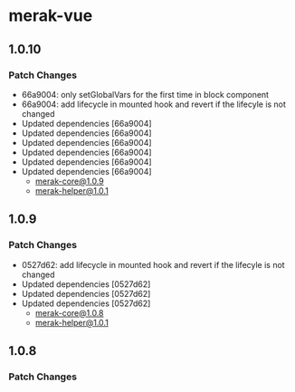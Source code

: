 # merak-vue

## 1.0.10

### Patch Changes

- 66a9004: only setGlobalVars for the first time in block component
- 66a9004: add lifecycle in mounted hook and revert if the lifecyle is not changed
- Updated dependencies [66a9004]
- Updated dependencies [66a9004]
- Updated dependencies [66a9004]
- Updated dependencies [66a9004]
- Updated dependencies [66a9004]
- Updated dependencies [66a9004]
  - merak-core@1.0.9
  - merak-helper@1.0.1

## 1.0.9

### Patch Changes

- 0527d62: add lifecycle in mounted hook and revert if the lifecyle is not changed
- Updated dependencies [0527d62]
- Updated dependencies [0527d62]
- Updated dependencies [0527d62]
  - merak-core@1.0.8
  - merak-helper@1.0.1

## 1.0.8

### Patch Changes

- Updated dependencies [707f509]
  - merak-core@1.0.7
  - merak-helper@1.0.1

## 1.0.7

### Patch Changes

- 87ef5df: only setGlobalVars for the first time in block component
- Updated dependencies [87ef5df]
  - merak-core@1.0.6
  - merak-helper@1.0.1

## 1.0.6

### Patch Changes

- a52fd22: replace onBeforeUnmount with onUnmounted ,make sure that resume lifecycle after unmount lifecycle emit
- Updated dependencies [a52fd22]
  - merak-core@1.0.5
  - merak-helper@1.0.1

## 1.0.5

### Patch Changes

- 31ba561: vue component will overwrite lifecycle at now

## 1.0.4

### Patch Changes

- 748d2e5: add head to block component
- Updated dependencies [1768700]
- Updated dependencies [ff0d801]
- Updated dependencies [ff0d801]
- Updated dependencies [748d2e5]
  - merak-core@1.0.4
  - merak-helper@1.0.1

## 1.0.3

### Patch Changes

- Updated dependencies [3fb68ce]
- Updated dependencies [3fb68ce]
- Updated dependencies [3fb68ce]
  - merak-core@1.0.3
  - merak-helper@1.0.1

## 1.0.2

### Patch Changes

- Updated dependencies [62efd4d]
  - merak-core@1.0.2
  - merak-helper@1.0.1

## 1.0.1

### Patch Changes

- 6c567af: add baseUrl and refactor loader
- Updated dependencies [6c567af]
  - merak-helper@1.0.1
  - merak-core@1.0.1

## 1.0.0

### Major Changes

- 9ccc825: ready to publish

### Patch Changes

- Updated dependencies [9ccc825]
  - merak-core@1.0.0
  - merak-helper@1.0.0

## 1.0.0-rc.0

### Major Changes

- 9ccc825: ready to publish

### Patch Changes

- Updated dependencies [9ccc825]
  - merak-core@1.0.0-rc.0
